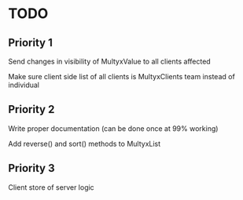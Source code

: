 # TODO

## Priority 1

Send changes in visibility of MultyxValue to all clients affected

Make sure client side list of all clients is MultyxClients team instead of
individual

## Priority 2

Write proper documentation (can be done once at 99% working)

Add reverse() and sort() methods to MultyxList

## Priority 3

Client store of server logic
